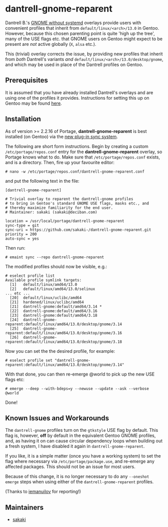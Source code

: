 # dantrell-gnome-reparent

Dantrell B.'s [GNOME without systemd](https://github.com/dantrell/gentoo-project-gnome-without-systemd) overlays provide users with convenient profiles that inherit from `default/linux/<arch>/13.0` in Gentoo. However, because this chosen parenting point is quite 'high up the tree', many of the USE flags etc. that GNOME users on Gentoo might expect to be present are _not_ active globally (`X`, `alsa` etc.).

This (trivial) overlay corrects the issue, by providing new profiles that inherit from _both_ Dantrell's variants _and_ `default/linux/<arch>/13.0/desktop/gnome`, and which may be used in place of the Dantrell profiles on Gentoo.

## Prerequisites

It is assumed that you have already installed Dantrell's overlays and are using one of the profiles it provides. Instructions for setting this up on Gentoo may be found [here](https://wiki.gentoo.org/wiki/GNOME/GNOME_Without_systemd).

## Installation

As of version >= 2.2.16 of Portage, **dantrell-gnome-reparent** is best installed (on Gentoo) via the [new plug-in sync system](https://wiki.gentoo.org/wiki/Project:Portage/Sync).

The following are short form instructions. Begin by creating a custom `/etc/portage/repos.conf` entry for the **dantrell-gnome-reparent** overlay, so Portage knows what to do. Make sure that `/etc/portage/repos.conf` exists, and is a directory. Then, fire up your favourite editor:

    # nano -w /etc/portage/repos.conf/dantrell-gnome-reparent.conf

and put the following text in the file:
```
[dantrell-gnome-reparent]

# Trivial overlay to reparent the dantrell-gnome profiles
# to bring in Gentoo's standard GNOME USE flags, masks etc., and
# thereby maximize familiarity for the end user.
# Maintainer: sakaki (sakaki@deciban.com)
 
location = /usr/local/portage/dantrell-gnome-reparent
sync-type = git
sync-uri = https://github.com/sakaki-/dantrell-gnome-reparent.git
priority = 200
auto-sync = yes
```
Then run:
```
# emaint sync --repo dantrell-gnome-reparent
```
The modified profiles should now be visible, e.g.:
```
# eselect profile list
Available profile symlink targets:
  [1]   default/linux/amd64/13.0
  [2]   default/linux/amd64/13.0/selinux
... etc ...
  [20]  default/linux/uclibc/amd64
  [21]  hardened/linux/uclibc/amd64
  [21]  dantrell-gnome:default/amd64/3.14 *
  [22]  dantrell-gnome:default/amd64/3.16
  [23]  dantrell-gnome:default/amd64/3.18
  [24]  dantrell-gnome-reparent:default/linux/amd64/13.0/desktop/gnome/3.14
  [25]  dantrell-gnome-reparent:default/linux/amd64/13.0/desktop/gnome/3.16
  [26]  dantrell-gnome-reparent:default/linux/amd64/13.0/desktop/gnome/3.18
```
Now you can set the the desired profile, for example:
```
# eselect profile set "dantrell-gnome-reparent:default/linux/amd64/13.0/desktop/gnome/3.14"
```
With that done, you can then re-emerge @world to pick up the new USE flags etc:
```
# emerge --deep --with-bdeps=y --newuse --update --ask --verbose @world
```
Done!

## Known Issues and Workarounds

The `dantrell-gnome` profiles turn on the `gtkstyle` USE flag by default. This flag is, however, **off** by default in the equivalent Gentoo GNOME profiles, and, as having it on can cause circular dependency loops when building out a fresh system, I have disabled it again in `dantrell-gnome-reparent`.

If you like, it is a simple matter (once you have a working system) to set the flag where necessary via `/etc/portage/package.use`, and re-emerge any affected packages. This should not be an issue for most users.

Because of this change, it is no longer necessary to do any `--oneshot` `emerge` steps when using either of the `dantrell-gnome-reparent` profiles.

(Thanks to [iemanuilov](https://github.com/iemanuilov) for reporting!)

## Maintainers

* [sakaki](mailto:sakaki@deciban.com)
